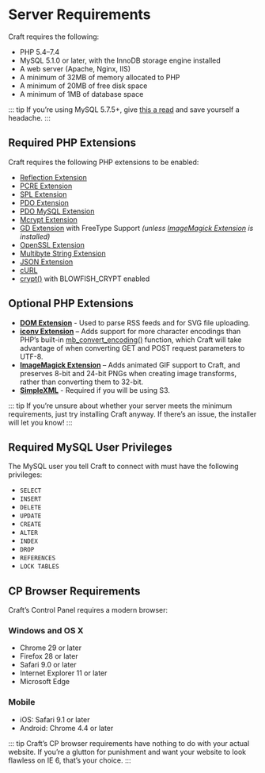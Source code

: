 # Server Requirements

Craft requires the following:

- PHP 5.4–7.4
- MySQL 5.1.0 or later, with the InnoDB storage engine installed
- A web server (Apache, Nginx, IIS)
- A minimum of 32MB of memory allocated to PHP
- A minimum of 20MB of free disk space
- A minimum of 1MB of database space

::: tip
If you’re using MySQL 5.7.5+, give [this a read](https://craftcms.stackexchange.com/questions/12084/getting-this-sql-error-group-by-incompatible-with-sql-mode-only-full-group-by/12106) and save yourself a headache.
:::

## Required PHP Extensions

Craft requires the following PHP extensions to be enabled:

- [Reflection Extension](http://php.net/manual/en/class.reflectionextension.php)
- [PCRE Extension](http://php.net/manual/en/book.pcre.php)
- [SPL Extension](http://php.net/manual/en/book.spl.php)
- [PDO Extension](http://php.net/manual/en/book.pdo.php)
- [PDO MySQL Extension](http://php.net/manual/en/ref.pdo-mysql.php)
- [Mcrypt Extension](http://php.net/manual/en/book.mcrypt.php)
- [GD Extension](http://php.net/manual/en/book.image.php) with FreeType Support _(unless [ImageMagick Extension](http://php.net/manual/en/book.imagick.php) is installed)_
- [OpenSSL Extension](http://php.net/manual/en/book.openssl.php)
- [Multibyte String Extension](http://php.net/manual/en/book.mbstring.php)
- [JSON Extension](https://php.net/manual/en/book.json.php)
- [cURL](http://php.net/manual/en/book.curl.php)
- [crypt()](http://php.net/manual/en/function.crypt.php) with BLOWFISH_CRYPT enabled

## Optional PHP Extensions

- **[DOM Extension](http://php.net/manual/en/book.dom.php)** - Used to parse RSS feeds and for SVG file uploading.
- **[iconv Extension](http://php.net/manual/en/book.iconv.php)** – Adds support for more character encodings than PHP’s built-in [mb_convert_encoding()](http://php.net/manual/en/function.mb-convert-encoding.php) function, which Craft will take advantage of when converting GET and POST request parameters to UTF-8.
- **[ImageMagick Extension](http://php.net/manual/en/book.imagick.php)** – Adds animated GIF support to Craft, and preserves 8-bit and 24-bit PNGs when creating image transforms, rather than converting them to 32-bit.
- **[SimpleXML](http://php.net/manual/en/book.simplexml.php)** - Required if you will be using S3.

::: tip
If you’re unsure about whether your server meets the minimum requirements, just try installing Craft anyway. If there’s an issue, the installer will let you know!
:::

## Required MySQL User Privileges

The MySQL user you tell Craft to connect with must have the following privileges:

- `SELECT`
- `INSERT`
- `DELETE`
- `UPDATE`
- `CREATE`
- `ALTER`
- `INDEX`
- `DROP`
- `REFERENCES`
- `LOCK TABLES`

## CP Browser Requirements

Craft’s Control Panel requires a modern browser:

### Windows and OS X

- Chrome 29 or later
- Firefox 28 or later
- Safari 9.0 or later
- Internet Explorer 11 or later
- Microsoft Edge

### Mobile

- iOS: Safari 9.1 or later
- Android: Chrome 4.4 or later

::: tip
Craft’s CP browser requirements have nothing to do with your actual website. If you’re a glutton for punishment and want your website to look flawless on IE 6, that’s your choice.
:::
